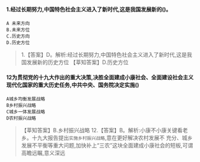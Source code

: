 #### 1.经过长期努力,中国特色社会主义进入了新时代,这是我国发展新的()。
    A 未来方向
    B.未来方位
    C.历史方向
    D.历史方位
>   1.【答案】D。解析:经过长期努力,中国特色社会主义进入了新时代,这是我国发展新的历史方位
【莘知答案】D.历史方位

#### 12为贯彻党的十九大作出的重大决策,决胜全面建成小康社会、全面建设社会主义现代化国家的重大历史任务,中共中央、国务院决定实施()
    A城乡均衡发展战略
    B乡村振兴战略
    C城乡一体发展战略
    D农村振兴战略
>   【莘知答案】B.乡村振兴战略
>   12.【答案】B。解析:小康不小康关键看老乡。十九大报告提出`实施乡村振兴战略`,意在更好解决农村发展不
    充分、城乡发展不平衡等重大问题,加快补上“三农”这块全面建成小康社会的短板,可谓高瞻远瞩,意义深远
    


















    





























